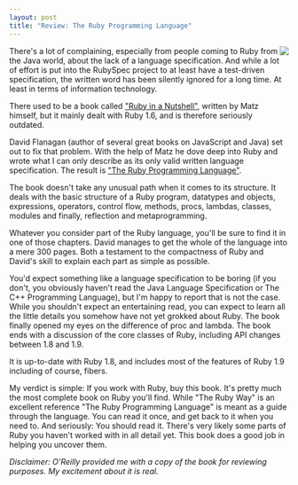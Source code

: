 ```yaml
---
layout: post
title: "Review: The Ruby Programming Language"
---
```

<a href="http://oreilly.com/catalog/9780596516178/"><img src="http://img.skitch.com/20081102-x1nkyj9j53gx4jd8ififmpuxit.jpg" style="float:right"/></a>

There's a lot of complaining, especially from people coming to Ruby from the Java world, about the lack of a language specification. And while a lot of effort is put into the RubySpec project to at least have a test-driven specification, the written word has been silently ignored for a long time. At least in terms of information technology.

There used to be a book called ["Ruby in a Nutshell"](http://oreilly.com/catalog/9780596002145/), written by Matz himself, but it mainly dealt with Ruby 1.6, and is therefore seriously outdated.

David Flanagan (author of several great books on JavaScript and Java) set out to fix that problem. With the help of Matz he dove deep into Ruby and wrote what I can only describe as its only valid written language specification. The result is ["The Ruby Programming Language"](http://oreilly.com/catalog/9780596516178/).

The book doesn't take any unusual path when it comes to its structure. It deals with the basic structure of a Ruby program, datatypes and objects, expressions, operators, control flow, methods, procs, lambdas, classes, modules and finally, reflection and metaprogramming.

Whatever you consider part of the Ruby language, you'll be sure to find it in one of those chapters. David manages to get the whole of the language into a mere 300 pages. Both a testament to the compactness of Ruby and David's skill to explain each part as simple as possible.

You'd expect something like a language specification to be boring (if you don't, you obviously haven't read the Java Language Specification or The C++ Programming Language), but I'm happy to report that is not the case. While you shouldn't expect an entertaining read, you can expect to learn all the little details you somehow have not yet grokked about Ruby. The book finally opened my eyes on the difference of proc and lambda. The book ends with a discussion of the core classes of Ruby, including API changes between 1.8 and 1.9.

It is up-to-date with Ruby 1.8, and includes most of the features of Ruby 1.9 including of course, fibers.

My verdict is simple: If you work with Ruby, buy this book. It's pretty much the most complete book on Ruby you'll find. While "The Ruby Way" is an excellent reference "The Ruby Programming Language" is meant as a guide through the language. You can read it once, and get back to it when you need to. And seriously: You should read it. There's very likely some parts of Ruby you haven't worked with in all detail yet. This book does a good job in helping you uncover them.

<i>Disclaimer: O'Reilly provided me with a copy of the book for reviewing purposes. My excitement about it is real.</i>